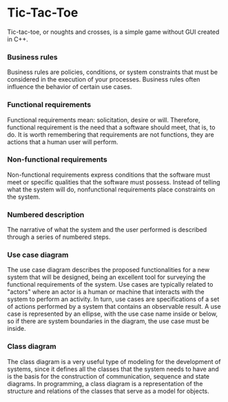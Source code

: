 # Tic-Tac-Toe
Tic-tac-toe, or noughts and crosses, is a simple game without GUI created in C++.

### Business rules
Business rules are policies, conditions, or system constraints that must be considered in the execution of your processes. Business rules often influence the behavior of certain use cases.

### Functional requirements
Functional requirements mean: solicitation, desire or will. Therefore, functional requirement is the need that a software should meet, that is, to do. It is worth remembering that requirements are not functions, they are actions that a human user will perform.

### Non-functional requirements
Non-functional requirements express conditions that the software must meet or specific qualities that the software must possess. Instead of telling what the system will do, nonfunctional requirements place constraints on the system.

### Numbered description
The narrative of what the system and the user performed is described through a series of numbered steps.

### Use case diagram
The use case diagram describes the proposed functionalities for a new system that will be designed, being an excellent tool for surveying the functional requirements of the system.
Use cases are typically related to "actors" where an actor is a human or machine that interacts with the system to perform an activity. In turn, use cases are specifications of a set of actions performed by a system that contains an observable result.
A use case is represented by an ellipse, with the use case name inside or below, so if there are system boundaries in the diagram, the use case must be inside.

### Class diagram
The class diagram is a very useful type of modeling for the development of systems, since it defines all the classes that the system needs to have and is the basis for the construction of communication, sequence and state diagrams. In programming, a class diagram is a representation of the structure and relations of the classes that serve as a model for objects.
